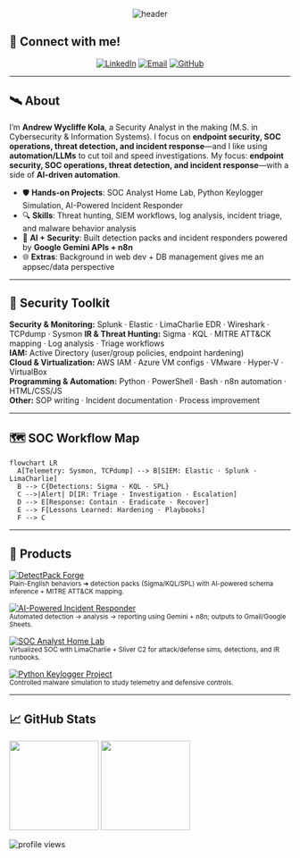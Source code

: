 <!-- HEADER: animated banner + typing line -->
<p align="center">
  <img src="https://capsule-render.vercel.app/api?type=waving&height=220&color=0:0f0f0f,100:0a3d62&text=Andrew%20Kola%20%7C%20Security%20Analyst&fontColor=F8F8F2&fontSize=36&desc=Threat%20Detection%20•%20SOC%20Ops%20•%20Incident%20Response&descAlignY=65&animation=fadeIn" alt="header"/>
</p>

## 🤝 Connect with me!

<p align="center">
  <a href="https://www.linkedin.com/in/andrew-kola-79386a126"><img alt="LinkedIn" src="https://img.shields.io/badge/LinkedIn-0a66c2?logo=linkedin&logoColor=white&style=for-the-badge"></a>
  <a href="mailto:andrewkola13@gmail.com"><img alt="Email" src="https://img.shields.io/badge/Email-1f6feb?logo=gmail&logoColor=white&style=for-the-badge"></a>
  <a href="https://github.com/andrewkolagit"><img alt="GitHub" src="https://img.shields.io/badge/GitHub-181717?logo=github&logoColor=white&style=for-the-badge"></a>
</p>

---

## 🛰️ About
I’m **Andrew Wycliffe Kola**, a Security Analyst in the making (M.S. in Cybersecurity & Information Systems). I focus on **endpoint security, SOC operations, threat detection, and incident response**—and I like using **automation/LLMs** to cut toil and speed investigations.
My focus: **endpoint security, SOC operations, threat detection, and incident response**—with a side of **AI-driven automation**.

- 🛡️ **Hands-on Projects**: SOC Analyst Home Lab, Python Keylogger Simulation, AI-Powered Incident Responder  
- 🔍 **Skills**: Threat hunting, SIEM workflows, log analysis, incident triage, and malware behavior analysis  
- 🤖 **AI + Security**: Built detection packs and incident responders powered by **Google Gemini APIs + n8n**  
- 🌐 **Extras**: Background in web dev + DB management gives me an appsec/data perspective  

---

## 🧰 Security Toolkit
**Security & Monitoring:** Splunk · Elastic · LimaCharlie EDR · Wireshark · TCPdump · Sysmon 
**IR & Threat Hunting:** Sigma · KQL · MITRE ATT&CK mapping · Log analysis · Triage workflows  
**IAM:** Active Directory (user/group policies, endpoint hardening)  
**Cloud & Virtualization:** AWS IAM · Azure VM configs · VMware · Hyper-V · VirtualBox  
**Programming & Automation:** Python · PowerShell · Bash · n8n automation · HTML/CSS/JS  
**Other:** SOP writing · Incident documentation · Process improvement  

---

## 🗺️ SOC Workflow Map
```mermaid
flowchart LR
  A[Telemetry: Sysmon, TCPdump] --> B[SIEM: Elastic · Splunk · LimaCharlie]
  B --> C{Detections: Sigma · KQL · SPL}
  C -->|Alert| D[IR: Triage · Investigation · Escalation]
  D --> E[Response: Contain · Eradicate · Recover]
  E --> F[Lessons Learned: Hardening · Playbooks]
  F --> C
```

---

## 🔬 Products
<p align="left">
  <a href="https://github.com/andrewkolagit/DetectPack-Forge">
    <img src="https://img.shields.io/badge/DetectPack_Forge-Open_Project-0a3d62?style=for-the-badge&logo=github" alt="DetectPack Forge"/>
  </a><br/>
  <sub>Plain-English behaviors ➜ detection packs (Sigma/KQL/SPL) with AI-powered schema inference + MITRE ATT&CK mapping.</sub>
</p>

<p align="left">
  <a href="https://github.com/andrewkolagit/AI-Powered-Incident-Responder">
    <img src="https://img.shields.io/badge/AI_Powered_Incident_Responder-Workflow-111827?style=for-the-badge&logo=github" alt="AI-Powered Incident Responder"/>
  </a><br/>
  <sub>Automated detection → analysis → reporting using Gemini + n8n; outputs to Gmail/Google Sheets.</sub>
</p>

<p align="left">
  <a href="https://github.com/andrewkolagit/My-SOC-Analyst-Home-Lab">
    <img src="https://img.shields.io/badge/SOC_Analyst_Home_Lab-LimaCharlie_%2B_Sysmon-0b7285?style=for-the-badge&logo=github" alt="SOC Analyst Home Lab"/>
  </a><br/>
  <sub>Virtualized SOC with LimaCharlie + Sliver C2 for attack/defense sims, detections, and IR runbooks.</sub>
</p>

<p align="left">
  <a href="https://github.com/andrewkolagit/Python-Keylogger-Project">
    <img src="https://img.shields.io/badge/Python_Keylogger-Research_Lab-14354C?style=for-the-badge&logo=python&logoColor=white" alt="Python Keylogger Project"/>
  </a><br/>
  <sub>Controlled malware simulation to study telemetry and defensive controls.</sub>
</p>

---

## 📈 GitHub Stats
<p align="left">
  <img height="160" src="https://github-readme-stats.vercel.app/api?username=andrewkolagit&show_icons=true&hide_border=true&rank_icon=github&theme=tokyonight" />
  <img height="160" src="https://streak-stats.demolab.com?user=andrewkolagit&theme=tokyonight&hide_border=true" />
</p>

<p>
  <img src="https://komarev.com/ghpvc/?username=andrewkolagit&color=00aaff&label=Profile%20views" alt="profile views"/>
</p>

